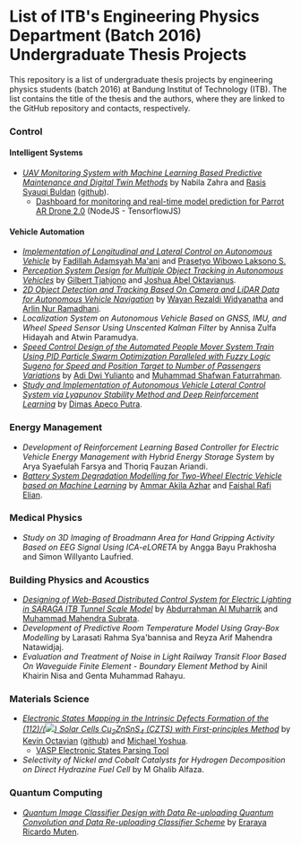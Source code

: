 # List of ITB's Engineering Physics Department (Batch 2016) Undergraduate Thesis Projects

This repository is a list of undergraduate thesis projects by engineering physics students (batch 2016) at Bandung Institut of Technology (ITB). The list contains the title of the thesis and the authors, where they are linked to the GitHub repository and contacts, respectively.

### Control
#### Intelligent Systems
- [*UAV Monitoring System with Machine Learning Based Predictive Maintenance and Digital Twin Methods*](https://github.com/rasisbuldan/ta-shop) by Nabila Zahra and [Rasis Syauqi Buldan](https://www.linkedin.com/in/rasis-syauqi-buldan-383837180) ([github](https://github.com/rasisbuldan)).
    - [Dashboard for monitoring and real-time model prediction for Parrot AR Drone 2.0](https://github.com/rasisbuldan/airdash) (NodeJS - TensorflowJS) 
#### Vehicle Automation
- [*Implementation of Longitudinal and Lateral Control on Autonomous Vehicle*](https://github.com/fadamsyah/final-project) by [Fadillah Adamsyah Ma'ani](https://www.linkedin.com/in/fadamsyah/) and [Prasetyo Wibowo Laksono S.](https://www.linkedin.com/in/prasetyowls/)
- [*Perception System Design for Multiple Object Tracking in Autonomous Vehicles*](https://github.com/GilbertTjahjono/Multiple_Object_Tracking) by [Gilbert Tjahjono](https://bit.ly/gilbert_tjahjono) and [Joshua Abel Oktavianus](https://www.linkedin.com/in/joshuaabel20/).
- [*2D Object Detection and Tracking Based On Camera and LiDAR Data for Autonomous Vehicle Navigation*](https://github.com/rezanatha/object-detector-fusion) by [Wayan Rezaldi Widyanatha](https://www.linkedin.com/in/wayanrezaldi) and [Arlin Nur Ramadhani](https://linkedin.com/in/arlin-nur-ramadhani).
- *Localization System on Autonomous Vehicle Based on GNSS, IMU, and Wheel Speed Sensor Using Unscented Kalman Filter* by Annisa Zulfa Hidayah and Atwin Paramudya.
- [*Speed Control Design of the Automated People Mover System Train Using PID Particle Swarm Optimization Paralleled with Fuzzy Logic Sugeno for Speed and Position Target to Number of Passengers Variations*](https://github.com/msffatur/PID-PSO) by [Adi Dwi Yulianto](https://www.linkedin.com/in/adi-dwi-yulianto-79b9811a1/) and [Muhammad Shafwan Faturrahman](https://github.com/msffatur).
- [*Study and Implementation of Autonomous Vehicle Lateral Control System via Lyapunov Stability Method and Deep Reinforcement Learning*](https://github.com/dispectra/lyapunov_pf) by [Dimas Apeco Putra](https://github.com/dispectra).
<!-- ** by Muhamad Tartila Sahid. -->
### Energy Management
- *Development of Reinforcement Learning Based Controller for Electric Vehicle Energy Management with Hybrid Energy Storage System* by Arya Syaefulah Farsya and Thoriq Fauzan Ariandi.
- [*Battery System Degradation Modelling for Two-Wheel Electric Vehicle based on Machine Learning*](https://github.com/ammarakila17/tugas_akhir) by [Ammar Akila Azhar](https://www.linkedin.com/in/ammar-akila-azhar-36853a159/) and [Faishal Rafi Elian](https://www.linkedin.com/in/faishal-rafi-elian/).
<!-- ** by Hanafi Kusumayudha and Salsabila. -->
<!-- ** by Diana Vitonia and Meilisa Dewi Kharisma. -->

### Medical Physics
- *Study on 3D Imaging of Broadmann Area for Hand Gripping Activity Based on EEG Signal Using ICA-eLORETA* by Angga Bayu Prakhosha and Simon Willyanto Laufried.

### Building Physics and Acoustics
- [*Designing of Web-Based Distributed Control System for Electric Lighting in SARAGA ITB Tunnel Scale Model*](https://github.com/mumahendras3/saraga-tunnel-electric-lighting-control-prototype) by [Abdurrahman Al Muharrik](https://www.linkedin.com/in/abdurrahmanalmuharik/) and [Muhammad Mahendra Subrata](https://www.linkedin.com/in/mumahendras3/).
- *Development of Predictive Room Temperature Model Using Gray-Box Modelling* by Larasati Rahma Sya'bannisa and Reyza Arif Mahendra Natawidjaj.
- *Evaluation and Treatment of Noise in Light Railway Transit Floor Based On Waveguide Finite Element - Boundary Element Method* by Ainil Khairin Nisa and Genta Muhammad Rahayu.

### Materials Science
- [*Electronic States Mapping in the Intrinsic Defects Formation of the (112)/(<img src="https://render.githubusercontent.com/render/math?math=\overline{112}">) Solar Cells Cu<sub>2</sub>ZnSnS<sub>4</sub> (CZTS) with First-principles Method*](https://github.com/MichaelYoshua98/SolarCellCZTS) by [Kevin Octavian](https://www.linkedin.com/in/kevinoctavian/) ([github](https://github.com/kvnoct)) and [Michael Yoshua](https://www.linkedin.com/in/michael-yoshua/).
    - [VASP Electronic States Parsing Tool](https://github.com/kvnoct/VASP-Electronic-States-Parser) 
- *Selectivity of Nickel and Cobalt Catalysts for Hydrogen Decomposition on Direct Hydrazine Fuel Cell* by M Ghalib Alfaza.

### Quantum Computing
- [*Quantum Image Classifier Design with Data Re-uploading Quantum Convolution and Data Re-uploading Classifier Scheme*](https://github.com/eraraya-ricardo/quantum_image_classifier) by [Eraraya Ricardo Muten](https://www.linkedin.com/in/e-ricardo/).
